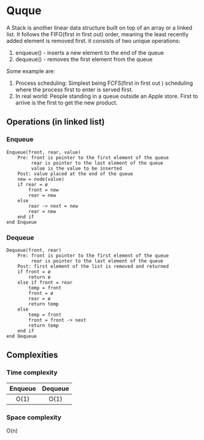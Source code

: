 # Quque
A Stack is another linear data structure built on top of an array or a linked list. It follows the FIFO(first in first out) order, meaning the least recently added element is removed first.  it consists of two unique operations:

 1. enqueue() - inserts a new element to the end of the queue
 2. dequeue() - removes the first element from the queue

Some example are:

 1. Process scheduling: Simplest being FCFS(first in first out ) scheduling where the process first to enter is served first.
 2. In real world: People standing in a queue outside an Apple store. First to arrive is the first to get the new product.

## Operations (in linked list)

### Enqueue
```
Enqueue(front, rear, value)
	Pre: front is pointer to the first element of the queue
	     rear is pointer to the last element of the queue
	     value is the value to be inserted
	Post: value placed at the end of the queue
	new = node(value)
	if rear = ø
		front = new
		rear = new
	else
		rear -> next = new
		rear = new
	end if
end Enqueue
```

### Dequeue
```
Dequeue(front, rear)
	Pre: front is pointer to the first element of the queue
	     rear is pointer to the last element of the queue
	Post: first element of the list is removed and returned
	if front = ø
		return ø
	else if front = rear
		temp = front
		front = ø
		rear = ø
		return temp
	else
		temp = front
		front = front -> next
		return temp
	end if
end Dequeue
```

## Complexities

### Time complexity

| Enqueue    | Dequeue    |
| :--------: | :--------: |
| O(1)       | O(1)       |

### Space complexity
O(n)
